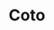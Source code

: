 ---
title: "Coto"
url: /ciudad-autonoma-de-buenos-aires/coto-avenida-corrientes/
shop: Supermarkt
---